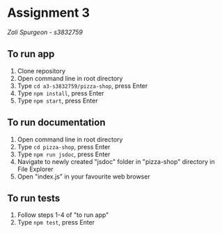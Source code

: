 # Assignment 3
*Zali Spurgeon - s3832759*

## To run app
1. Clone repository
2. Open command line in root directory
3. Type `cd a3-s3832759/pizza-shop`, press Enter
4. Type `npm install`, press Enter
5. Type `npm start`, press Enter

## To run documentation
1. Open command line in root directory
2. Type `cd pizza-shop`, press Enter
3. Type `npm run jsdoc`, press Enter
4. Navigate to newly created "jsdoc" folder in "pizza-shop" directory in File Explorer
5. Open "index.js" in your favourite web browser

## To run tests
1. Follow steps 1-4 of "to run app"
2. Type `npm test`, press Enter

